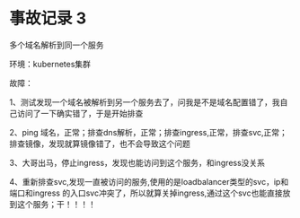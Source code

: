 # 事故记录 3

多个域名解析到同一个服务

环境：kubernetes集群

故障：

  1、测试发现一个域名被解析到另一个服务去了，问我是不是域名配置错了，我自己访问了一下确实错了，于是开始排查

  2、ping 域名，正常；排查dns解析，正常；排查ingress,正常，排查svc,正常；排查镜像，发现就算镜像错了，也不会导致这个问题

  3、大哥出马，停止ingress，发现也能访问到这个服务，和ingress没关系

  4、重新排查svc,发现一直被访问的服务,使用的是loadbalancer类型的svc，ip和端口和ingress 的入口svc冲突了，所以就算关掉ingress,通过这个svc也能直接放到这个服务；干！！！！